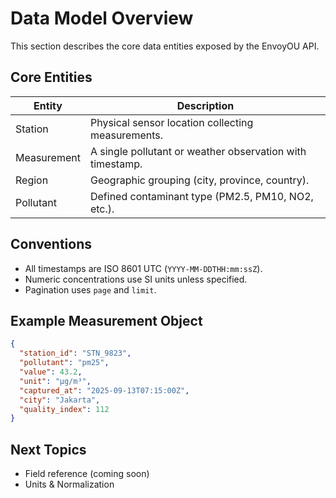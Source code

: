 # Data Model Overview

This section describes the core data entities exposed by the EnvoyOU API.

## Core Entities
| Entity | Description |
|--------|-------------|
| Station | Physical sensor location collecting measurements. |
| Measurement | A single pollutant or weather observation with timestamp. |
| Region | Geographic grouping (city, province, country). |
| Pollutant | Defined contaminant type (PM2.5, PM10, NO2, etc.). |

## Conventions
- All timestamps are ISO 8601 UTC (`YYYY-MM-DDTHH:mm:ssZ`).
- Numeric concentrations use SI units unless specified.
- Pagination uses `page` and `limit`.

## Example Measurement Object
```json
{
  "station_id": "STN_9823",
  "pollutant": "pm25",
  "value": 43.2,
  "unit": "µg/m³",
  "captured_at": "2025-09-13T07:15:00Z",
  "city": "Jakarta",
  "quality_index": 112
}
```

## Next Topics
- Field reference (coming soon)
- Units & Normalization
